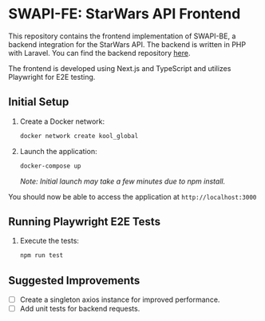 # SWAPI-FE: StarWars API Frontend

This repository contains the frontend implementation of SWAPI-BE, a backend integration for the StarWars API. The backend is written in PHP with Laravel. You can find the backend repository [here](https://github.com/nhil777/swapi-be).

The frontend is developed using Next.js and TypeScript and utilizes Playwright for E2E testing.

## Initial Setup

1. Create a Docker network:
    ```bash
    docker network create kool_global
    ```

2. Launch the application:
    ```bash
    docker-compose up
    ```
   *Note: Initial launch may take a few minutes due to npm install.*

You should now be able to access the application at `http://localhost:3000`

## Running Playwright E2E Tests

1. Execute the tests:
    ```bash
    npm run test
    ```

## Suggested Improvements

- [ ] Create a singleton axios instance for improved performance.
- [ ] Add unit tests for backend requests.
